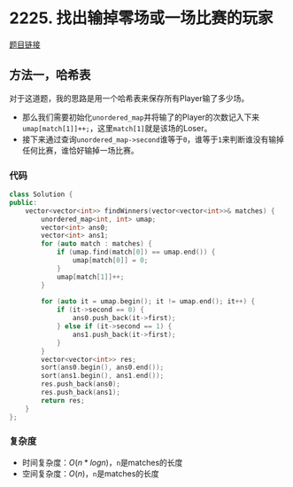 # 2225. 找出输掉零场或一场比赛的玩家
[题目链接](https://leetcode.cn/problems/find-players-with-zero-or-one-losses/description/)

## 方法一，哈希表
对于这道题，我的思路是用一个哈希表来保存所有Player输了多少场。  
+ 那么我们需要初始化`unordered_map`并将输了的Player的次数记入下来`umap[match[1]]++;`，这里`match[1]`就是该场的Loser。  
+ 接下来通过查询`unordered_map->second`谁等于`0`，谁等于`1`来判断谁没有输掉任何比赛，谁恰好输掉一场比赛。

### 代码
````c++
class Solution {
public:
    vector<vector<int>> findWinners(vector<vector<int>>& matches) {
        unordered_map<int, int> umap;
        vector<int> ans0;
        vector<int> ans1;
        for (auto match : matches) {
            if (umap.find(match[0]) == umap.end()) {
                umap[match[0]] = 0;
            }
            umap[match[1]]++;
        }
        
        for (auto it = umap.begin(); it != umap.end(); it++) {
            if (it->second == 0) {
                ans0.push_back(it->first);
            } else if (it->second == 1) {
                ans1.push_back(it->first);
            }
        }
        vector<vector<int>> res;
        sort(ans0.begin(), ans0.end());
        sort(ans1.begin(), ans1.end());
        res.push_back(ans0);
        res.push_back(ans1);
        return res;
    }
};
````

### 复杂度
+ 时间复杂度：$O(n*logn)$，`n`是matches的长度
+ 空间复杂度：$O(n)$，`n`是matches的长度